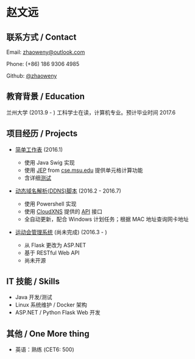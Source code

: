 # 赵文远


## 联系方式 / Contact

Email: [zhaoweny@outlook.com](mailto:zhaoweny@outlook.com?Subject=We%20want%20you!)

Phone: (+86) 186 9306 4985

Github: [@zhaoweny](https://github.com/zhaoweny)


## 教育背景 / Education

兰州大学 (2013.9 - ) 工科学士在读，计算机专业。预计毕业时间 2017.6


## 项目经历 / Projects

- [简单工作表](https://github.com/zhaoweny/SpreadSheetReImpl) (2016.1) 
    - 使用 Java Swig 实现
    - 使用 [JEP](http://www.cse.msu.edu/SENS/Software/jep-2.23/doc/website/index.html) from 
    [cse.msu.edu](http://cse.msu.edu) 提供单元格计算功能
    - 含详细[测试](https://github.com/zhaoweny/SpreadSheetReImpl/tree/master/test/spreadsheet/test)

- [动态域名解析(DDNS)脚本](https://gist.github.com/zhaoweny/77b482f42fc4f30f0f18) (2016.2 - 2016.7)
    - 使用 Powershell 实现
    - 使用 [CloudXNS](https://www.cloudxns.net/) 提供的 [API](https://www.cloudxns.net/Support/lists/cid/17) 接口
    - 全自动更新，配合 Windows 计划任务；根据 MAC 地址查询网卡地址

- [运动会管理系统](https://github.com/zhaoweny/SportMeetings) (尚未完成) (2016.3 - )
    - 从 Flask 更改为 ASP.NET
    - 基于 RESTful Web API
    - 尚未开源

## IT 技能 / Skills
- Java 开发/测试
- Linux 系统维护 / Docker 架构
- ASP.NET / Python Flask Web 开发

## 其他 / One More thing
- 英语：熟练 (CET6: 500)
